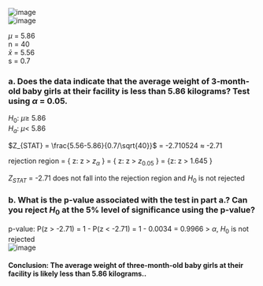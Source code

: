 
![image](https://github.com/user-attachments/assets/9dbbbe38-a33e-4a8b-8bfa-b045a1f9e5f9)  
![image](https://github.com/user-attachments/assets/99aef8a1-d5f2-4440-bbe8-33b40130f16e)

$\mu$ = 5.86  
n = 40  
$\bar{x}$ = 5.56  
s = 0.7  

### a. Does the data indicate that the average weight of 3-month-old baby girls at their facility is less than 5.86 kilograms? Test using $\alpha$ = 0.05.  

$H_{0}$: $\mu \geq$ 5.86  
$H_{a}$: $\mu \lt$ 5.86  

$Z_{STAT} = \frac{5.56-5.86}{0.7/\sqrt{40}}$ = -2.710524 $\approx$ -2.71  

rejection region = { z: z > $z_{\alpha}$ } = { z: z > $z_{0.05}$ } = {z: z > 1.645 }  

$Z_{STAT}$ = -2.71 does not fall into the rejection region and $H_{0}$ is not rejected  

### b. What is the p-value associated with the test in part a.? Can you reject $H_{0}$ at the 5% level of significance using the p-value?

p-value: P(z > -2.71) = 1 - P(z < -2.71) = 1 - 0.0034 = 0.9966 > $\alpha$, $H_{0}$ is not rejected  
![image](https://github.com/user-attachments/assets/99111865-ad45-4385-812c-a40ad1f23845)


#### Conclusion: The average weight of three-month-old baby girls at their facility is likely less than 5.86 kilograms..


